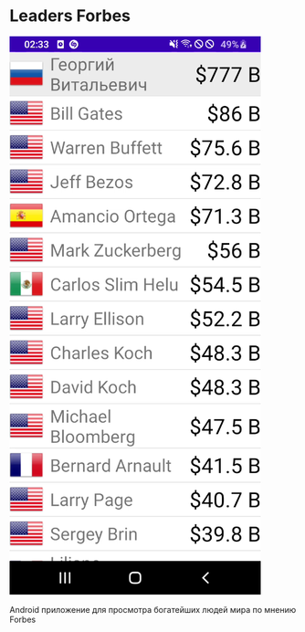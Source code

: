 # Leaders Forbes

![alt text](photo.png)
 
Android приложение для просмотра богатейших людей мира по мнению Forbes
